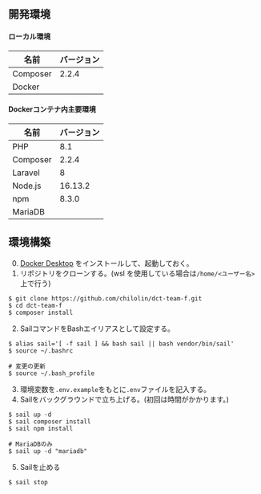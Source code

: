 ## 開発環境
#### ローカル環境
| 名前 | バージョン |
| --- | --- |
| Composer | 2.2.4 |
| Docker | |
#### Dockerコンテナ内主要環境
| 名前 | バージョン |
| --- | --- |
| PHP | 8.1 |
| Composer | 2.2.4 |
| Laravel | 8 |
| Node.js | 16.13.2 |
| npm | 8.3.0 |
| MariaDB | |

## 環境構築
0. [Docker Desktop](https://docs.docker.com/desktop/windows/wsl/) をインストールして、起動しておく。
1. リポジトリをクローンする。(wsl を使用している場合は`/home/<ユーザー名>`上で行う)
```
$ git clone https://github.com/chilolin/dct-team-f.git
$ cd dct-team-f
$ composer install
```
2. SailコマンドをBashエイリアスとして設定する。
```
$ alias sail='[ -f sail ] && bash sail || bash vendor/bin/sail'
$ source ~/.bashrc

# 変更の更新
$ source ~/.bash_profile
```
3. 環境変数を`.env.example`をもとに`.env`ファイルを記入する。
4. Sailをバックグラウンドで立ち上げる。(初回は時間がかかります。)
```
$ sail up -d
$ sail composer install
$ sail npm install

# MariaDBのみ
$ sail up -d "mariadb"
```
5. Sailを止める
```
$ sail stop
```
